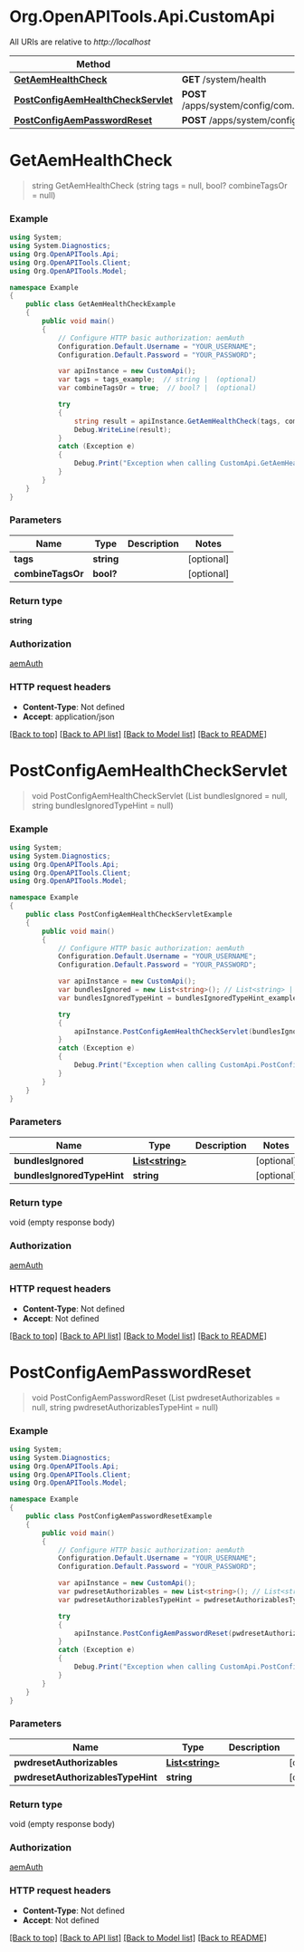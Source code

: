 # Org.OpenAPITools.Api.CustomApi

All URIs are relative to *http://localhost*

Method | HTTP request | Description
------------- | ------------- | -------------
[**GetAemHealthCheck**](CustomApi.md#getaemhealthcheck) | **GET** /system/health | 
[**PostConfigAemHealthCheckServlet**](CustomApi.md#postconfigaemhealthcheckservlet) | **POST** /apps/system/config/com.shinesolutions.healthcheck.hc.impl.ActiveBundleHealthCheck | 
[**PostConfigAemPasswordReset**](CustomApi.md#postconfigaempasswordreset) | **POST** /apps/system/config/com.shinesolutions.aem.passwordreset.Activator | 


<a name="getaemhealthcheck"></a>
# **GetAemHealthCheck**
> string GetAemHealthCheck (string tags = null, bool? combineTagsOr = null)



### Example
```csharp
using System;
using System.Diagnostics;
using Org.OpenAPITools.Api;
using Org.OpenAPITools.Client;
using Org.OpenAPITools.Model;

namespace Example
{
    public class GetAemHealthCheckExample
    {
        public void main()
        {
            // Configure HTTP basic authorization: aemAuth
            Configuration.Default.Username = "YOUR_USERNAME";
            Configuration.Default.Password = "YOUR_PASSWORD";

            var apiInstance = new CustomApi();
            var tags = tags_example;  // string |  (optional) 
            var combineTagsOr = true;  // bool? |  (optional) 

            try
            {
                string result = apiInstance.GetAemHealthCheck(tags, combineTagsOr);
                Debug.WriteLine(result);
            }
            catch (Exception e)
            {
                Debug.Print("Exception when calling CustomApi.GetAemHealthCheck: " + e.Message );
            }
        }
    }
}
```

### Parameters

Name | Type | Description  | Notes
------------- | ------------- | ------------- | -------------
 **tags** | **string**|  | [optional] 
 **combineTagsOr** | **bool?**|  | [optional] 

### Return type

**string**

### Authorization

[aemAuth](../README.md#aemAuth)

### HTTP request headers

 - **Content-Type**: Not defined
 - **Accept**: application/json

[[Back to top]](#) [[Back to API list]](../README.md#documentation-for-api-endpoints) [[Back to Model list]](../README.md#documentation-for-models) [[Back to README]](../README.md)

<a name="postconfigaemhealthcheckservlet"></a>
# **PostConfigAemHealthCheckServlet**
> void PostConfigAemHealthCheckServlet (List<string> bundlesIgnored = null, string bundlesIgnoredTypeHint = null)



### Example
```csharp
using System;
using System.Diagnostics;
using Org.OpenAPITools.Api;
using Org.OpenAPITools.Client;
using Org.OpenAPITools.Model;

namespace Example
{
    public class PostConfigAemHealthCheckServletExample
    {
        public void main()
        {
            // Configure HTTP basic authorization: aemAuth
            Configuration.Default.Username = "YOUR_USERNAME";
            Configuration.Default.Password = "YOUR_PASSWORD";

            var apiInstance = new CustomApi();
            var bundlesIgnored = new List<string>(); // List<string> |  (optional) 
            var bundlesIgnoredTypeHint = bundlesIgnoredTypeHint_example;  // string |  (optional) 

            try
            {
                apiInstance.PostConfigAemHealthCheckServlet(bundlesIgnored, bundlesIgnoredTypeHint);
            }
            catch (Exception e)
            {
                Debug.Print("Exception when calling CustomApi.PostConfigAemHealthCheckServlet: " + e.Message );
            }
        }
    }
}
```

### Parameters

Name | Type | Description  | Notes
------------- | ------------- | ------------- | -------------
 **bundlesIgnored** | [**List&lt;string&gt;**](string.md)|  | [optional] 
 **bundlesIgnoredTypeHint** | **string**|  | [optional] 

### Return type

void (empty response body)

### Authorization

[aemAuth](../README.md#aemAuth)

### HTTP request headers

 - **Content-Type**: Not defined
 - **Accept**: Not defined

[[Back to top]](#) [[Back to API list]](../README.md#documentation-for-api-endpoints) [[Back to Model list]](../README.md#documentation-for-models) [[Back to README]](../README.md)

<a name="postconfigaempasswordreset"></a>
# **PostConfigAemPasswordReset**
> void PostConfigAemPasswordReset (List<string> pwdresetAuthorizables = null, string pwdresetAuthorizablesTypeHint = null)



### Example
```csharp
using System;
using System.Diagnostics;
using Org.OpenAPITools.Api;
using Org.OpenAPITools.Client;
using Org.OpenAPITools.Model;

namespace Example
{
    public class PostConfigAemPasswordResetExample
    {
        public void main()
        {
            // Configure HTTP basic authorization: aemAuth
            Configuration.Default.Username = "YOUR_USERNAME";
            Configuration.Default.Password = "YOUR_PASSWORD";

            var apiInstance = new CustomApi();
            var pwdresetAuthorizables = new List<string>(); // List<string> |  (optional) 
            var pwdresetAuthorizablesTypeHint = pwdresetAuthorizablesTypeHint_example;  // string |  (optional) 

            try
            {
                apiInstance.PostConfigAemPasswordReset(pwdresetAuthorizables, pwdresetAuthorizablesTypeHint);
            }
            catch (Exception e)
            {
                Debug.Print("Exception when calling CustomApi.PostConfigAemPasswordReset: " + e.Message );
            }
        }
    }
}
```

### Parameters

Name | Type | Description  | Notes
------------- | ------------- | ------------- | -------------
 **pwdresetAuthorizables** | [**List&lt;string&gt;**](string.md)|  | [optional] 
 **pwdresetAuthorizablesTypeHint** | **string**|  | [optional] 

### Return type

void (empty response body)

### Authorization

[aemAuth](../README.md#aemAuth)

### HTTP request headers

 - **Content-Type**: Not defined
 - **Accept**: Not defined

[[Back to top]](#) [[Back to API list]](../README.md#documentation-for-api-endpoints) [[Back to Model list]](../README.md#documentation-for-models) [[Back to README]](../README.md)

